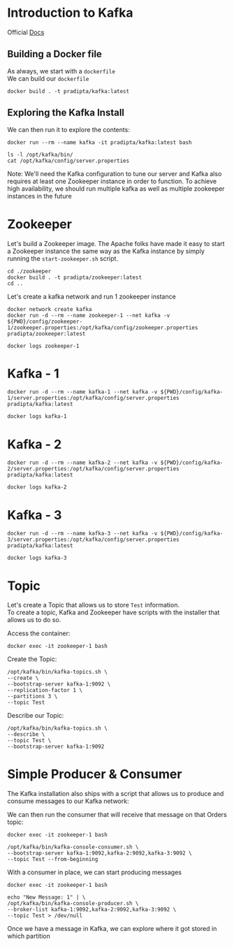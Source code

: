 # Introduction to Kafka

Official [Docs](https://kafka.apache.org/)

## Building a Docker file

As always, we start with a `dockerfile` </br>
We can build our `dockerfile`

```
docker build . -t pradipta/kafka:latest

```

## Exploring the Kafka Install

We can then run it to explore the contents:

```
docker run --rm --name kafka -it pradipta/kafka:latest bash

ls -l /opt/kafka/bin/
cat /opt/kafka/config/server.properties
```

Note: We'll need the Kafka configuration to tune our server and Kafka also requires
at least one Zookeeper instance in order to function. To achieve high availability, we should run
multiple kafka as well as multiple zookeeper instances in the future

# Zookeeper

Let's build a Zookeeper image. The Apache folks have made it easy to start a Zookeeper instance the same way as the Kafka instance by simply running the `start-zookeeper.sh` script.

```
cd ./zookeeper
docker build . -t pradipta/zookeeper:latest
cd ..
```

Let's create a kafka network and run 1 zookeeper instance

```
docker network create kafka
docker run -d --rm --name zookeeper-1 --net kafka -v ${PWD}/config/zookeeper-1/zookeeper.properties:/opt/kafka/config/zookeeper.properties pradipta/zookeeper:latest

docker logs zookeeper-1
```

# Kafka - 1

```
docker run -d --rm --name kafka-1 --net kafka -v ${PWD}/config/kafka-1/server.properties:/opt/kafka/config/server.properties pradipta/kafka:latest

docker logs kafka-1
```

# Kafka - 2

```
docker run -d --rm --name kafka-2 --net kafka -v ${PWD}/config/kafka-2/server.properties:/opt/kafka/config/server.properties pradipta/kafka:latest

docker logs kafka-2
```

# Kafka - 3

```
docker run -d --rm --name kafka-3 --net kafka -v ${PWD}/config/kafka-3/server.properties:/opt/kafka/config/server.properties pradipta/kafka:latest

docker logs kafka-3
```


# Topic

Let's create a Topic that allows us to store `Test` information. </br>
To create a topic, Kafka and Zookeeper have scripts with the installer that allows us to do so. </br>

Access the container:
```
docker exec -it zookeeper-1 bash
```
Create the Topic:
```
/opt/kafka/bin/kafka-topics.sh \
--create \
--bootstrap-server kafka-1:9092 \
--replication-factor 1 \
--partitions 3 \
--topic Test
```

Describe our Topic:
```
/opt/kafka/bin/kafka-topics.sh \
--describe \
--topic Test \
--bootstrap-server kafka-1:9092
```

# Simple Producer & Consumer

The Kafka installation also ships with a script that allows us to produce
and consume messages to our Kafka network: <br/>

We can then run the consumer that will receive that message on that Orders topic:

```
docker exec -it zookeeper-1 bash

/opt/kafka/bin/kafka-console-consumer.sh \
--bootstrap-server kafka-1:9092,kafka-2:9092,kafka-3:9092 \
--topic Test --from-beginning

```

With a consumer in place, we can start producing messages

```
docker exec -it zookeeper-1 bash

echo "New Message: 1" | \
/opt/kafka/bin/kafka-console-producer.sh \
--broker-list kafka-1:9092,kafka-2:9092,kafka-3:9092 \
--topic Test > /dev/null
```


Once we have a message in Kafka, we can explore where it got stored in which partition